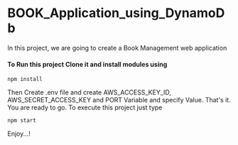 # BOOK_Application_using_DynamoDb
In this project, we are going to create a Book Management web application 

#### To Run this project Clone it and install modules using
```
npm install
```

Then Create .env file and create AWS_ACCESS_KEY_ID, AWS_SECRET_ACCESS_KEY and PORT Variable and specify Value.
That's it. You are ready to go. To execute this project just type
```
npm start
```

Enjoy...!
